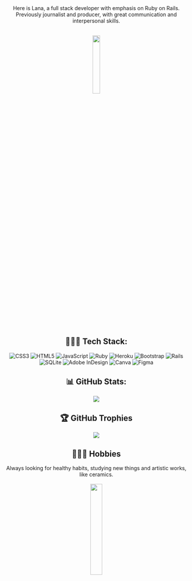 <div align="center">
Here is Lana, a full stack developer with emphasis on Ruby on Rails.<br>
Previously journalist and producer, with great communication and interpersonal skills.

<br><img src="https://media.tenor.com/6PUE1PAsXQUAAAAd/scaler-create-impact.gif" width="20%" height="20%"/>


<h2> 👩🏼‍💻 Tech Stack:</h2>

![CSS3](https://img.shields.io/badge/css3-%231572B6.svg?style=plastic&logo=css3&logoColor=white) ![HTML5](https://img.shields.io/badge/html5-%23E34F26.svg?style=plastic&logo=html5&logoColor=white) ![JavaScript](https://img.shields.io/badge/javascript-%23323330.svg?style=plastic&logo=javascript&logoColor=%23F7DF1E) ![Ruby](https://img.shields.io/badge/ruby-%23CC342D.svg?style=plastic&logo=ruby&logoColor=white) ![Heroku](https://img.shields.io/badge/heroku-%23430098.svg?style=plastic&logo=heroku&logoColor=white) ![Bootstrap](https://img.shields.io/badge/bootstrap-%23563D7C.svg?style=plastic&logo=bootstrap&logoColor=white) ![Rails](https://img.shields.io/badge/rails-%23CC0000.svg?style=plastic&logo=ruby-on-rails&logoColor=white) ![SQLite](https://img.shields.io/badge/sqlite-%2307405e.svg?style=plastic&logo=sqlite&logoColor=white) ![Adobe InDesign](https://img.shields.io/badge/Adobe%20InDesign-49021F?style=plastic&logo=adobeindesign&logoColor=white) ![Canva](https://img.shields.io/badge/Canva-%2300C4CC.svg?style=plastic&logo=Canva&logoColor=white) 	![Figma](https://img.shields.io/badge/figma-%23F24E1E.svg?style=plastic&logo=figma&logoColor=white) 

<h2> 📊 GitHub Stats:</h2>

![](https://github-readme-stats.vercel.app/api?username=lanarosatech&theme=solarized-light&hide_border=true&include_all_commits=false&count_private=false)

<h2> 🏆 GitHub Trophies </h2>

![](https://github-profile-trophy.vercel.app/?username=lanarosatech&theme=chalk&no-frame=true&no-bg=true&margin-w=4)

<h2> 🧘🏼‍♀️ Hobbies </h2>
  
Always looking for healthy habits, studying new things and artistic works, like ceramics.<br>
<br><img src="https://media.tenor.com/awqYcpK-OmgAAAAC/cute-couple.gif" width="25%" height="25%"/>

</div>


